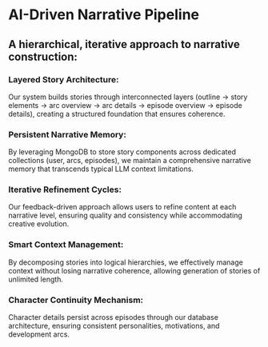 # AI-Driven Narrative Pipeline
## A hierarchical, iterative approach to narrative construction:

### Layered Story Architecture: 
Our system builds stories through interconnected layers (outline → story elements → arc overview → arc details → episode overview → episode details), creating a structured foundation that ensures coherence.
### Persistent Narrative Memory: 
By leveraging MongoDB to store story components across dedicated collections (user, arcs, episodes), we maintain a comprehensive narrative memory that transcends typical LLM context limitations.
### Iterative Refinement Cycles: 
Our feedback-driven approach allows users to refine content at each narrative level, ensuring quality and consistency while accommodating creative evolution.
### Smart Context Management: 
By decomposing stories into logical hierarchies, we effectively manage context without losing narrative coherence, allowing generation of stories of unlimited length.
### Character Continuity Mechanism: 
Character details persist across episodes through our database architecture, ensuring consistent personalities, motivations, and development arcs.
